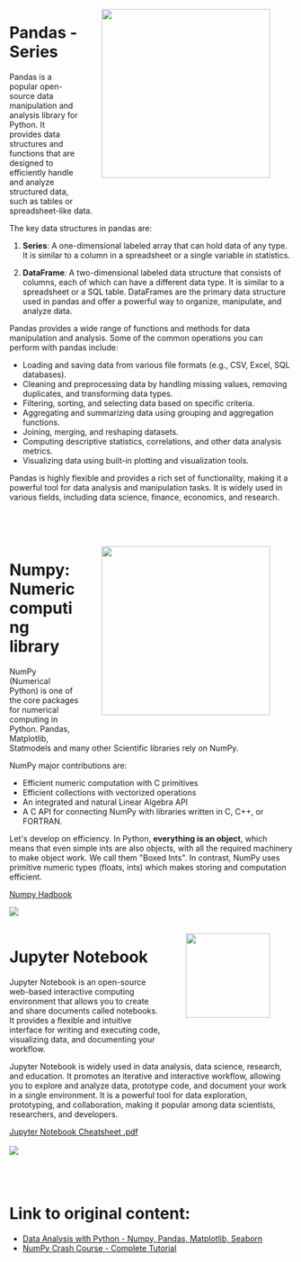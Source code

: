 
<img src="https://user-images.githubusercontent.com/7065401/75165824-badf4680-5701-11ea-9c5b-5475b0a33abf.png"
    style="width:300px; float: right; margin: 0 40px 40px 40px;"></img>

# Pandas - Series

Pandas is a popular open-source data manipulation and analysis library for Python. It provides data structures and functions that are designed to efficiently handle and analyze structured data, such as tables or spreadsheet-like data.

The key data structures in pandas are:

1. **Series**: A one-dimensional labeled array that can hold data of any type. It is similar to a column in a spreadsheet or a single variable in statistics.

2. **DataFrame**: A two-dimensional labeled data structure that consists of columns, each of which can have a different data type. It is similar to a spreadsheet or a SQL table. DataFrames are the primary data structure used in pandas and offer a powerful way to organize, manipulate, and analyze data.

Pandas provides a wide range of functions and methods for data manipulation and analysis. Some of the common operations you can perform with pandas include:

- Loading and saving data from various file formats (e.g., CSV, Excel, SQL databases).
- Cleaning and preprocessing data by handling missing values, removing duplicates, and transforming data types.
- Filtering, sorting, and selecting data based on specific criteria.
- Aggregating and summarizing data using grouping and aggregation functions.
- Joining, merging, and reshaping datasets.
- Computing descriptive statistics, correlations, and other data analysis metrics.
- Visualizing data using built-in plotting and visualization tools.

Pandas is highly flexible and provides a rich set of functionality, making it a powerful tool for data analysis and manipulation tasks. It is widely used in various fields, including data science, finance, economics, and research.

<br>
<br>
<br>

<img src="https://user-images.githubusercontent.com/7065401/39118381-910eb0c2-46e9-11e8-81f1-a5b897401c23.jpeg"
    style="width:300px; float: right; margin: 0 40px 40px 40px;"></img>

# Numpy: Numeric computing library

NumPy (Numerical Python) is one of the core packages for numerical computing in Python. Pandas, Matplotlib, Statmodels and many other Scientific libraries rely on NumPy.

NumPy major contributions are:

* Efficient numeric computation with C primitives
* Efficient collections with vectorized operations
* An integrated and natural Linear Algebra API
* A C API for connecting NumPy with libraries written in C, C++, or FORTRAN.

Let's develop on efficiency. In Python, **everything is an object**, which means that even simple ints are also objects, with all the required machinery to make object work. We call them "Boxed Ints". In contrast, NumPy uses primitive numeric types (floats, ints) which makes storing and computation efficient.

[Numpy Hadbook](https://www.dropbox.com/s/7itbzzxe625ux5m/Numpy%20Handbook.pdf?dl=0)

<img src="https://docs.google.com/drawings/d/e/2PACX-1vTkDtKYMUVdpfVb3TTpr_8rrVtpal2dOknUUEOu85wJ1RitzHHf5nsJqz1O0SnTt8BwgJjxXMYXyIqs/pub?w=726&h=396" />
<br>
<br>


<img src="https://www.isaacslavitt.com/images/jupyter.png"
    style="width:150px; float: right; margin: 0 40px 40px 40px;"></img>

# Jupyter Notebook

Jupyter Notebook is an open-source web-based interactive computing environment that allows you to create and share documents called notebooks. It provides a flexible and intuitive interface for writing and executing code, visualizing data, and documenting your workflow.

Jupyter Notebook is widely used in data analysis, data science, research, and education. It promotes an iterative and interactive workflow, allowing you to explore and analyze data, prototype code, and document your work in a single environment. It is a powerful tool for data exploration, prototyping, and collaboration, making it popular among data scientists, researchers, and developers.


[Jupyter Notebook Cheatsheet .pdf](https://blogs.ubc.ca/advancedgis/files/2020/11/Jupyter_Cheatsheet.pdf)
<br>
<br>
![](https://i.imgur.com/1DIBA04.png)


<br>
<br>

# Link to original content:
- [Data Analysis with Python - Numpy, Pandas, Matplotlib, Seaborn](https://www.youtube.com/watch?v=r-uOLxNrNk8)
- [NumPy Crash Course - Complete Tutorial](https://www.youtube.com/watch?v=9JUAPgtkKpI&t=1155s)
